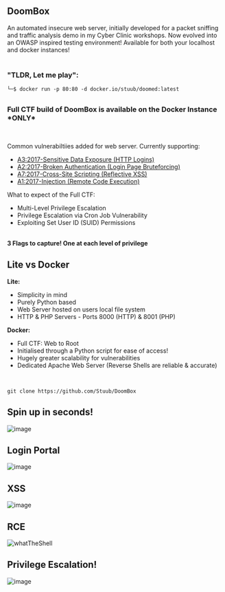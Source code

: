 <h2>DoomBox</h2>
An automated insecure web server, initially developed for a packet sniffing and traffic analysis demo in my Cyber Clinic workshops. Now evolved into an OWASP inspired testing environment! Available for both your localhost and docker instances!
<br><br>

<h3>"TLDR, Let me play":</h3>

`└─$ docker run -p 80:80 -d docker.io/stuub/doomed:latest`
<br>
<h2></h2>
<h3>Full CTF build of DoomBox is available on the Docker Instance *ONLY*</h3>

<br>

Common vulnerabiltiies added for web server. Currently supporting:
  - [A3:2017-Sensitive Data Exposure (HTTP Logins)](https://owasp.org/www-project-top-ten/2017/A3_2017-Sensitive_Data_Exposure "A3:2017-Sensitive Data Exposure (HTTP Logins)")
  - [A2:2017-Broken Authentication (Login Page Bruteforcing)](https://owasp.org/www-project-top-ten/2017/A2_2017-Broken_Authentication "A2:2017-Broken Authentication (Login Page Bruteforcing)")
  - [A7:2017-Cross-Site Scripting (Reflective XSS)](https://owasp.org/www-project-top-ten/2017/A7_2017-Cross-Site_Scripting_(XSS))
  - [A1:2017-Injection (Remote Code Execution)](https://owasp.org/www-project-top-ten/2017/A1_2017-Injection "A1:2017-Injection (Remote Code Execution)")

What to expect of the Full CTF:
  
  - Multi-Level Privilege Escalation
  - Privilege Escalation via Cron Job Vulnerability
  - Exploiting Set User ID (SUID) Permissions
    
<br> <b> 3 Flags to capture! One at each level of privilege </b>

<h2>Lite vs Docker</h2>

<b>Lite:</b>
  
  - Simplicity in mind 
  - Purely Python based
  - Web Server hosted on users local file system
  - HTTP & PHP Servers - Ports 8000 (HTTP) & 8001 (PHP)

<b>Docker:</b>

  - Full CTF: Web to Root
  - Initialised through a Python script for ease of access!
  - Hugely greater scalability for vulnerabilities
  - Dedicated Apache Web Server (Reverse Shells are reliable & accurate)

<br> 

`git clone https://github.com/Stuub/DoomBox`

<h2>Spin up in seconds!</h2>

![image](https://github.com/Stuub/PacketSniffing/assets/60468836/c1ac15bb-a5c6-4477-8306-ea1aebe2675a)

<h2>Login Portal</h2>

![image](https://github.com/Stuub/PacketSniffing/assets/60468836/0410cbce-acf8-4e2a-8c11-fbf070917c2c)

<h2>XSS</h2>

![image](https://github.com/Stuub/PacketSniffing/assets/60468836/af9fd9bc-79c6-4f3b-9028-dddee3e4a34c)

<h2>RCE</h2>

![whatTheShell](https://github.com/Stuub/PacketSniffing/assets/60468836/6ac42568-61cc-4fa1-ab21-fba177437858)

<h2> Privilege Escalation! </h2>

![image](https://github.com/Stuub/DoomBox/assets/60468836/feb01496-dbcf-492b-a706-ebb2e8bd1a60)


